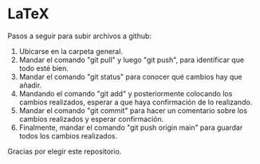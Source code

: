 # LaTeX

Pasos a seguir para subir archivos a github:

1. Ubicarse en la carpeta general.
2. Mandar el comando "git pull" y luego "git push", para identificar que todo esté bien.
3. Mandar el comando "git status" para conocer qué cambios hay que añadir.
4. Mandando el comando "git add" y posteriormente colocando los cambios realizados, esperar a que haya confirmación de lo realizando.
5. Mandar el comando "git commit" para hacer un comentario sobre los cambios realizados y esperar confirmación.
6. Finalmente, mandar el comando "git push origin main" para guardar todos los cambios realizados.

Gracias por elegir este repositorio.